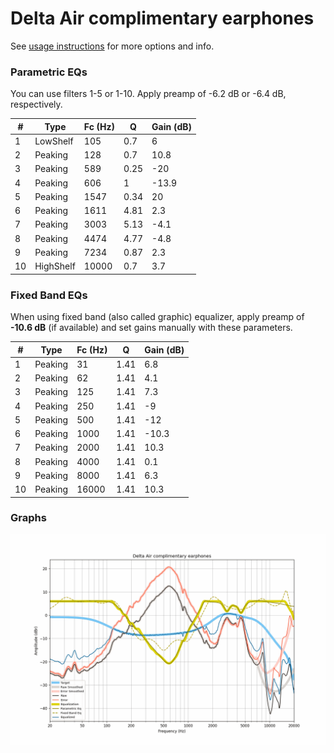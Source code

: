 # Delta Air complimentary earphones
See [usage instructions](https://github.com/jaakkopasanen/AutoEq#usage) for more options and info.

### Parametric EQs
You can use filters 1-5 or 1-10. Apply preamp of -6.2 dB or -6.4 dB, respectively.

|   # | Type      |   Fc (Hz) |    Q |   Gain (dB) |
|-----|-----------|-----------|------|-------------|
|   1 | LowShelf  |       105 | 0.7  |         6   |
|   2 | Peaking   |       128 | 0.7  |        10.8 |
|   3 | Peaking   |       589 | 0.25 |       -20   |
|   4 | Peaking   |       606 | 1    |       -13.9 |
|   5 | Peaking   |      1547 | 0.34 |        20   |
|   6 | Peaking   |      1611 | 4.81 |         2.3 |
|   7 | Peaking   |      3003 | 5.13 |        -4.1 |
|   8 | Peaking   |      4474 | 4.77 |        -4.8 |
|   9 | Peaking   |      7234 | 0.87 |         2.3 |
|  10 | HighShelf |     10000 | 0.7  |         3.7 |

### Fixed Band EQs
When using fixed band (also called graphic) equalizer, apply preamp of **-10.6 dB** (if available) and set gains manually with these parameters.

|   # | Type    |   Fc (Hz) |    Q |   Gain (dB) |
|-----|---------|-----------|------|-------------|
|   1 | Peaking |        31 | 1.41 |         6.8 |
|   2 | Peaking |        62 | 1.41 |         4.1 |
|   3 | Peaking |       125 | 1.41 |         7.3 |
|   4 | Peaking |       250 | 1.41 |        -9   |
|   5 | Peaking |       500 | 1.41 |       -12   |
|   6 | Peaking |      1000 | 1.41 |       -10.3 |
|   7 | Peaking |      2000 | 1.41 |        10.3 |
|   8 | Peaking |      4000 | 1.41 |         0.1 |
|   9 | Peaking |      8000 | 1.41 |         6.3 |
|  10 | Peaking |     16000 | 1.41 |        10.3 |

### Graphs
![](./Delta%20Air%20complimentary%20earphones.png)
